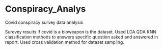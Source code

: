 # Conspiracy_Analys
Covid conspiracy survey data analysis

Surevey results if covid is a bioweapon is the dataset.
Used LDA QDA KNN classification methods to answers specific question asked and answered in report.
Used cross validation method for dataset sampling.
